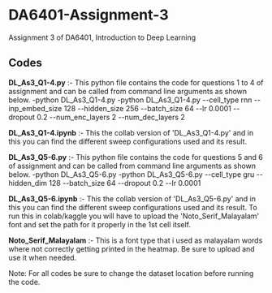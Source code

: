 # DA6401-Assignment-3
Assignment 3 of DA6401, Introduction to Deep Learning 

**Codes**
-----------------
**DL_As3_Q1-4.py** :- This python file contains the code for questions 1 to 4 of assignment and can be called from command line arguments as shown below.
-python DL_As3_Q1-4.py
-python DL_As3_Q1-4.py --cell_type rnn --inp_embed_size 128 --hidden_size 256 --batch_size 64 --lr 0.0001 --dropout 0.2 --num_enc_layers 2 --num_dec_layers 2

**DL_As3_Q1-4.ipynb** :- This the collab version of 'DL_As3_Q1-4.py' and in this you can find the different sweep configurations used and its result.

**DL_As3_Q5-6.py** :- This python file contains the code for questions 5 and 6 of assignment and can be called from command line arguments as shown below.
-python DL_As3_Q5-6.py
-python DL_As3_Q5-6.py --cell_type gru --hidden_dim 128 --batch_size 64 --dropout 0.2 --lr 0.0001

**DL_As3_Q5-6.ipynb** :-  This the collab version of 'DL_As3_Q5-6.py' and in this you can find the different sweep configurations used and its result. To run this in colab/kaggle you will have to upload the 'Noto_Serif_Malayalam' font and set the path for it properly in the 1st cell itself.

**Noto_Serif_Malayalam** :- This is a font type that i used as malayalam words where not correctly getting printed in the heatmap. Be sure to upload and use it when needed.

Note: For all codes be sure to change the dataset location before running the code.
